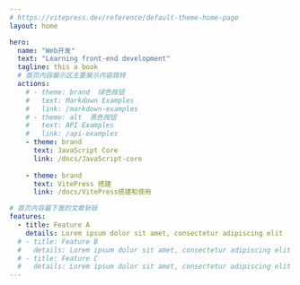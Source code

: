 ```yaml
---
# https://vitepress.dev/reference/default-theme-home-page
layout: home

hero:
  name: "Web开发"
  text: "Learning front-end development"
  tagline: this a book
  # 首页内容展示区主要展示内容跳转
  actions:
    # - theme: brand  绿色按钮
    #   text: Markdown Examples
    #   link: /markdown-examples
    # - theme: alt  黑色按钮
    #   text: API Examples
    #   link: /api-examples
    - theme: brand
      text: JavaScript Core
      link: /docs/JavaScript-core
      
    - theme: brand
      text: VitePress 搭建
      link: /docs/VitePress搭建和使用

# 首页内容最下面的文章斩妖
features:
  - title: Feature A
    details: Lorem ipsum dolor sit amet, consectetur adipiscing elit
  # - title: Feature B
  #   details: Lorem ipsum dolor sit amet, consectetur adipiscing elit
  # - title: Feature C
  #   details: Lorem ipsum dolor sit amet, consectetur adipiscing elit
---
```


